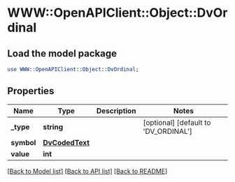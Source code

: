 # WWW::OpenAPIClient::Object::DvOrdinal

## Load the model package
```perl
use WWW::OpenAPIClient::Object::DvOrdinal;
```

## Properties
Name | Type | Description | Notes
------------ | ------------- | ------------- | -------------
**_type** | **string** |  | [optional] [default to &#39;DV_ORDINAL&#39;]
**symbol** | [**DvCodedText**](DvCodedText.md) |  | 
**value** | **int** |  | 

[[Back to Model list]](../README.md#documentation-for-models) [[Back to API list]](../README.md#documentation-for-api-endpoints) [[Back to README]](../README.md)


